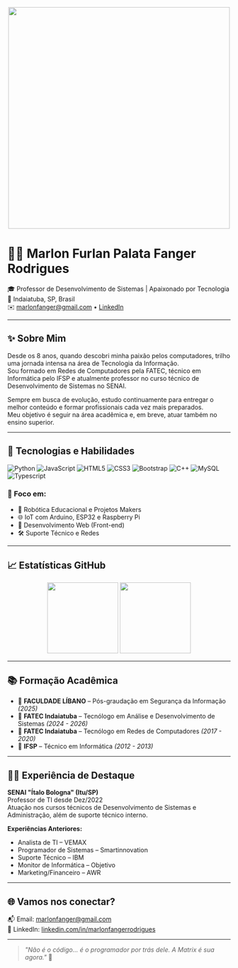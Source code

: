 <!-- Banner estilo Matrix -->
<p align="center">
  <img src="https://media.giphy.com/media/l3vR85PnGsBwu1PFK/giphy.gif" width="500"/>
</p>

# 👨‍💻 Marlon Furlan Palata Fanger Rodrigues

🎓 Professor de Desenvolvimento de Sistemas | Apaixonado por Tecnologia  
📍 Indaiatuba, SP, Brasil  
✉️ marlonfanger@gmail.com • [LinkedIn](https://www.linkedin.com/in/marlonfangerrodrigues)

---

## ✨ Sobre Mim

Desde os 8 anos, quando descobri minha paixão pelos computadores, trilho uma jornada intensa na área de Tecnologia da Informação.  
Sou formado em Redes de Computadores pela FATEC, técnico em Informática pelo IFSP e atualmente professor no curso técnico de Desenvolvimento de Sistemas no SENAI.

Sempre em busca de evolução, estudo continuamente para entregar o melhor conteúdo e formar profissionais cada vez mais preparados.  
Meu objetivo é seguir na área acadêmica e, em breve, atuar também no ensino superior.

---

## 🚀 Tecnologias e Habilidades

![Python](https://img.shields.io/badge/-Python-3776AB?style=flat&logo=python&logoColor=white)
![JavaScript](https://img.shields.io/badge/-JavaScript-F7DF1E?style=flat&logo=javascript&logoColor=black)
![HTML5](https://img.shields.io/badge/-HTML5-E34F26?style=flat&logo=html5&logoColor=white)
![CSS3](https://img.shields.io/badge/-CSS3-1572B6?style=flat&logo=css3&logoColor=white)
![Bootstrap](https://img.shields.io/badge/-Bootstrap-7952B3?style=flat&logo=bootstrap&logoColor=white)
![C++](https://img.shields.io/badge/-C++-00599C?style=flat&logo=cplusplus&logoColor=white)
![MySQL](https://img.shields.io/badge/-MySQL-4479A1?style=flat&logo=mysql&logoColor=white)
![Typescript](https://img.shields.io/badge/-Typescript-4479A1?style=flat&logo=typescript&logoColor=white)

### 🔧 Foco em:
- 🤖 Robótica Educacional e Projetos Makers
- 🌐 IoT com Arduino, ESP32 e Raspberry Pi
- 🧠 Desenvolvimento Web (Front-end)
- 🛠️ Suporte Técnico e Redes

---

## 📈 Estatísticas GitHub

<div align="center">
  <img height="160em" src="https://github-readme-stats.vercel.app/api?username=marlon-greg&show_icons=true&theme=radical&count_private=true"/>
  <img height="160em" src="https://github-readme-stats.vercel.app/api/top-langs/?username=marlon-greg&layout=compact&langs_count=8&theme=radical"/>
</div>

---

## 📚 Formação Acadêmica

- 📘 **FACULDADE LÍBANO** – Pós-graudação em Segurança da Informação *(2025)*
- 📘 **FATEC Indaiatuba** – Tecnólogo em Análise e Desenvolvimento de Sistemas *(2024 - 2026)*
- 📘 **FATEC Indaiatuba** – Tecnólogo em Redes de Computadores *(2017 - 2020)*
- 📘 **IFSP** – Técnico em Informática *(2012 - 2013)*

---

## 🧑‍🏫 Experiência de Destaque

**SENAI "Ítalo Bologna" (Itu/SP)**  
Professor de TI desde Dez/2022  
Atuação nos cursos técnicos de Desenvolvimento de Sistemas e Administração, além de suporte técnico interno.

**Experiências Anteriores:**  
- Analista de TI – VEMAX  
- Programador de Sistemas – Smartinnovation  
- Suporte Técnico – IBM  
- Monitor de Informática – Objetivo  
- Marketing/Financeiro – AWR

---

## 🌐 Vamos nos conectar?

📬 Email: marlonfanger@gmail.com  
🔗 LinkedIn: [linkedin.com/in/marlonfangerrodrigues](https://www.linkedin.com/in/marlonfangerrodrigues)

---

> *"Não é o código... é o programador por trás dele. A Matrix é sua agora."* 👾
